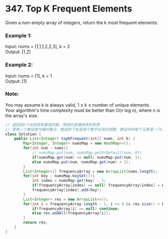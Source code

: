 # 347. Top K Frequent Elements

Given a non-empty array of integers, return the k most frequent elements.   

### Example 1:

Input: nums = [1,1,1,2,2,3], k = 2     
Output: [1,2]    

### Example 2:

Input: nums = [1], k = 1    
Output: [1]    

### Note:

You may assume k is always valid, 1 ≤ k ≤ number of unique elements.     
Your algorithm's time complexity must be better than O(n log n), where n is the array's size.     


```java
// 返回前k个出现频率最高的数，使用的是桶排序的思想
// 使用一个数组做为桶的集合，数组的下标是每个数字出现的频数，数组中的每个元素是一个List，用于放置出现了当前频次的数字。
class Solution {
    public List<Integer> topKFrequent(int[] nums, int k) {
        Map<Integer, Integer> numsMap = new HashMap<>();
        for(int num : nums){
            // numsMap.put(num, numsMap.getOrDefault(num, 0))
            if(numsMap.get(num) == null) numsMap.put(num, 1);
            else numsMap.put(num, numsMap.get(num) + 1);
        }
        List<Integer>[] frequencyArray = new ArrayList[nums.length];
        for(int key : numsMap.keySet()){
            int index = numsMap.get(key) - 1;
            if(frequencyArray[index] == null) frequencyArray[index] = new ArrayList<>();
            frequencyArray[index].add(key);
        }
        List<Integer> res = new ArrayList<>();
        for(int i = frequencyArray.length - 1; i >= 0 && res.size() < k; i--){
            if(frequencyArray[i] == null) continue;
            else res.addAll(frequencyArray[i]);
        }
        return res;
    }
}
```
